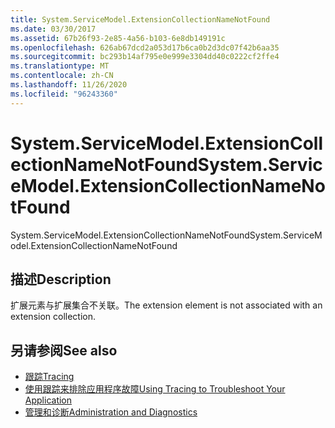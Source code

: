 ```yaml
---
title: System.ServiceModel.ExtensionCollectionNameNotFound
ms.date: 03/30/2017
ms.assetid: 67b26f93-2e85-4a56-b103-6e8db149191c
ms.openlocfilehash: 626ab67dcd2a053d17b6ca0b2d3dc07f42b6aa35
ms.sourcegitcommit: bc293b14af795e0e999e3304dd40c0222cf2ffe4
ms.translationtype: MT
ms.contentlocale: zh-CN
ms.lasthandoff: 11/26/2020
ms.locfileid: "96243360"
---
```

# <a name="systemservicemodelextensioncollectionnamenotfound"></a><span data-ttu-id="5d0b9-102">System.ServiceModel.ExtensionCollectionNameNotFound</span><span class="sxs-lookup"><span data-stu-id="5d0b9-102">System.ServiceModel.ExtensionCollectionNameNotFound</span></span>

<span data-ttu-id="5d0b9-103">System.ServiceModel.ExtensionCollectionNameNotFound</span><span class="sxs-lookup"><span data-stu-id="5d0b9-103">System.ServiceModel.ExtensionCollectionNameNotFound</span></span>  
  
## <a name="description"></a><span data-ttu-id="5d0b9-104">描述</span><span class="sxs-lookup"><span data-stu-id="5d0b9-104">Description</span></span>  

 <span data-ttu-id="5d0b9-105">扩展元素与扩展集合不关联。</span><span class="sxs-lookup"><span data-stu-id="5d0b9-105">The extension element is not associated with an extension collection.</span></span>  
  
## <a name="see-also"></a><span data-ttu-id="5d0b9-106">另请参阅</span><span class="sxs-lookup"><span data-stu-id="5d0b9-106">See also</span></span>

- [<span data-ttu-id="5d0b9-107">跟踪</span><span class="sxs-lookup"><span data-stu-id="5d0b9-107">Tracing</span></span>](index.md)
- [<span data-ttu-id="5d0b9-108">使用跟踪来排除应用程序故障</span><span class="sxs-lookup"><span data-stu-id="5d0b9-108">Using Tracing to Troubleshoot Your Application</span></span>](using-tracing-to-troubleshoot-your-application.md)
- [<span data-ttu-id="5d0b9-109">管理和诊断</span><span class="sxs-lookup"><span data-stu-id="5d0b9-109">Administration and Diagnostics</span></span>](../index.md)
